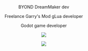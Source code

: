 <p align="center">
  BYOND DreamMaker dev
</p>
<p align="center">
  Freelance Garry's Mod gLua developer
</p>
<p align="center">
  Godot game developer
</p>
<a href="https://github.com/anuraghazra/github-readme-stats">
<p align="center">
<img src="https://github-readme-stats.vercel.app/api?username=ynot01&show_icons=true&theme=tokyonight&include_all_commits=true&hide=stars">
</p>
</a>
<a href="https://github.com/anuraghazra/github-readme-stats">
<p align="center">
<img src="https://github-readme-stats.vercel.app/api/top-langs/?username=ynot01&layout=compact&theme=tokyonight">
</p>
</a>
